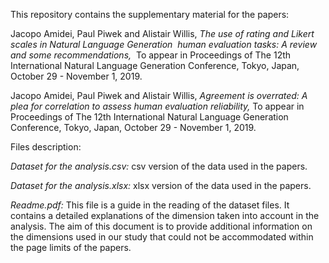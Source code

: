 This repository contains the supplementary material for the papers:

Jacopo Amidei, Paul Piwek and Alistair Willis, <em>The use of rating and Likert scales in Natural Language Generation  human evaluation tasks: A review and some recommendations,</em>  To appear in Proceedings of The 12th International Natural Language Generation Conference, Tokyo, Japan, October 29 - November 1, 2019.

Jacopo Amidei, Paul Piwek and Alistair Willis, <em>Agreement is overrated: A plea for correlation to assess human evaluation reliability,</em> To appear in Proceedings of The 12th International Natural Language Generation Conference, Tokyo, Japan, October 29 - November 1, 2019.

Files description:

<em>Dataset for the analysis.csv:</em> csv version of the data used in the papers.

<em>Dataset for the analysis.xlsx:</em> xlsx version of the data used in the papers.

<em>Readme.pdf:</em> This file is a guide in the reading of the dataset files. It contains a detailed explanations of the dimension taken into account in the analysis. The aim of this document is to provide additional information on the dimensions used in our study that could not be accommodated within the page limits of the papers.

